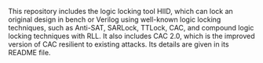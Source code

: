 This repository includes the logic locking tool HIID, which can lock an original design in bench or Verilog using well-known logic locking techniques, such as Anti-SAT, SARLock, TTLock, CAC, and compound logic locking techniques with RLL. It also includes CAC 2.0, which is the improved version of CAC resilient to existing attacks. Its details are given in its README file. 
